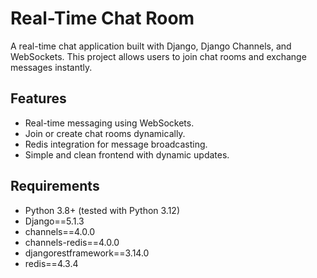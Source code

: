 # Real-Time Chat Room
A real-time chat application built with Django, Django Channels, and WebSockets. This project allows users to join chat rooms and exchange messages instantly.

## **Features**
- Real-time messaging using WebSockets.
- Join or create chat rooms dynamically.
- Redis integration for message broadcasting.
- Simple and clean frontend with dynamic updates.

## **Requirements**
- Python 3.8+ (tested with Python 3.12)
- Django==5.1.3
- channels==4.0.0
- channels-redis==4.0.0
- djangorestframework==3.14.0
- redis==4.3.4

